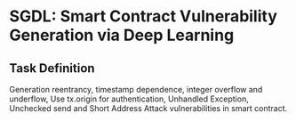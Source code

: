 # SGDL: Smart Contract Vulnerability Generation via Deep Learning

## Task Definition

Generation reentrancy, timestamp dependence, integer overflow and underflow, Use tx.origin for authentication, Unhandled Exception, Unchecked send and Short Address Attack vulnerabilities in smart contract.

